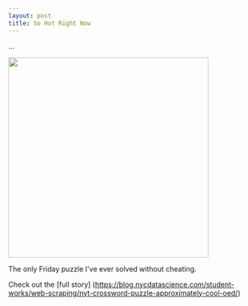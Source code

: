 ```yaml
---
layout: post
title: So Hot Right Now
---
```

...  

<img src="https://raw.githubusercontent.com/rachel1792/jekyll-now/master/images/crossword.PNG" width="400">  

The only Friday puzzle I've ever solved without cheating.

Check out the [full story] (https://blog.nycdatascience.com/student-works/web-scraping/nyt-crossword-puzzle-approximately-cool-oed/)
